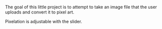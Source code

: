 The goal of this little project is to attempt to take an image file that the user uploads and convert it to pixel art.

Pixelation is adjustable with the slider.
